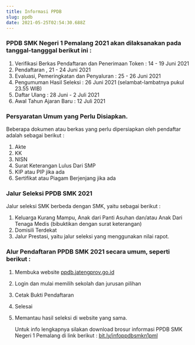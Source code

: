 ```yaml
---
title: Informasi PPDB
slug: ppdb
date: 2021-05-25T02:54:30.688Z
---
```

### [](bit.ly/infoppdbsmkn1pml)PPDB SMK Negeri 1 Pemalang 2021 akan dilaksanakan pada tanggal-tangggal berikut ini :

1. Verifikasi Berkas Pendaftaran dan Penerimaan Token : 14 - 19 Juni 2021
2. Pendaftaran , 21 - 24 Juni 2021
3. Evaluasi, Pemeringkatan dan Penyaluran : 25 - 26 Juni 2021
4. Pengumuman Hasil Seleksi : 26 Juni 2021 (selambat-lambatnya pukul 23.55 WIB)
5. Daftar Ulang : 28 Juni - 2 Juli 2021
6. Awal Tahun Ajaran Baru : 12 Juli 2021

### Persyaratan Umum yang Perlu Disiapkan.

Beberapa dokumen atau berkas yang perlu dipersiapkan oleh pendaftar adalah sebagai berikut :

1. Akte
2. KK
3. NISN
4. Surat Keterangan Lulus Dari SMP
5. KIP atau PIP jika ada
6. Sertifikat atau Piagam Berjenjang jika ada

### Jalur Seleksi PPDB SMK 2021

Jalur seleksi SMK berbeda dengan SMK, yaitu sebagai berikut :

1. Keluarga Kurang Mampu, Anak dari Panti Asuhan dan/atau Anak Dari Tenaga Medis (bibuktikan dengan surat keterangan)
2. Domisili Terdekat
3. Jalur Prestasi, yaitu jalur seleksi yang menggunakan nilai rapot.

### Alur Pendaftaran PPDB SMK 2021 secara umum, seperti berikut :

1. Membuka website [ppdb.jatengprov.go.id](https://ppdb.jatengprov.go.id)
2. Login dan mulai memilih sekolah dan jurusan pilihan
3. Cetak Bukti Pendaftaran
4. Selesai
5. Memantau hasil seleksi di website yang sama.

   Untuk info lengkapnya silakan download brosur informasi PPDB SMK Negeri 1 Pemalang di link berikut : [bit.ly/infoppdbsmkn1pml](bit.ly/infoppdbsmkn1pml)